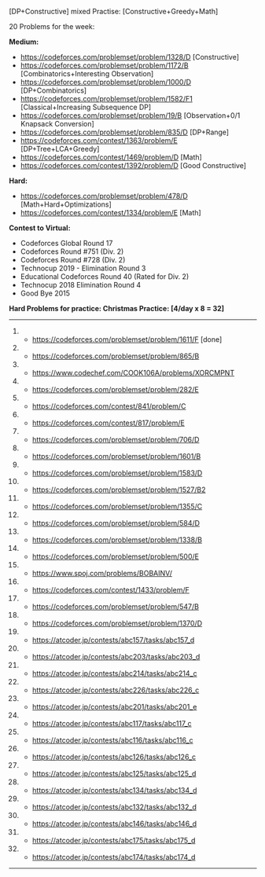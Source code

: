 [DP+Constructive] mixed Practise: [Constructive+Greedy+Math]

20 Problems for the week: 

**Medium:**

* https://codeforces.com/problemset/problem/1328/D [Constructive]
* https://codeforces.com/problemset/problem/1172/B [Combinatorics+Interesting Observation]
* https://codeforces.com/problemset/problem/1000/D [DP+Combinatorics]
* https://codeforces.com/problemset/problem/1582/F1 [Classical+Increasing Subsequence DP]
* https://codeforces.com/problemset/problem/19/B [Observation+0/1 Knapsack Conversion]
* https://codeforces.com/problemset/problem/835/D [DP+Range]
* https://codeforces.com/contest/1363/problem/E [DP+Tree+LCA+Greedy]
* https://codeforces.com/contest/1469/problem/D [Math]
* https://codeforces.com/contest/1392/problem/D [Good Constructive]

**Hard:**

* https://codeforces.com/problemset/problem/478/D [Math+Hard+Optimizations]
* https://codeforces.com/contest/1334/problem/E [Math]


**Contest to Virtual:**

* Codeforces Global Round 17
* Codeforces Round #751 (Div. 2)
* Codeforces Round #728 (Div. 2)
* Technocup 2019 - Elimination Round 3
* Educational Codeforces Round 40 (Rated for Div. 2)
* Technocup 2018 Elimination Round 4
* Good Bye 2015

**Hard Problems for practice: Christmas Practice: [4/day x 8 = 32]**


-----------------------------------------------------------------------

1. * https://codeforces.com/problemset/problem/1611/F [done]
2. * https://codeforces.com/problemset/problem/865/B
3. * https://www.codechef.com/COOK106A/problems/XORCMPNT
4. * https://codeforces.com/problemset/problem/282/E
5. * https://codeforces.com/contest/841/problem/C
6. * https://codeforces.com/contest/817/problem/E
7. * https://codeforces.com/problemset/problem/706/D
8. * https://codeforces.com/problemset/problem/1601/B
9. * https://codeforces.com/problemset/problem/1583/D
10. * https://codeforces.com/problemset/problem/1527/B2
11. * https://codeforces.com/problemset/problem/1355/C
12. * https://codeforces.com/problemset/problem/584/D
13. * https://codeforces.com/problemset/problem/1338/B
14. * https://codeforces.com/problemset/problem/500/E
15. * https://www.spoj.com/problems/BOBAINV/
16. * https://codeforces.com/contest/1433/problem/F
17. * https://codeforces.com/problemset/problem/547/B
18. * https://codeforces.com/problemset/problem/1370/D
19. * https://atcoder.jp/contests/abc157/tasks/abc157_d
20. * https://atcoder.jp/contests/abc203/tasks/abc203_d
21. * https://atcoder.jp/contests/abc214/tasks/abc214_c
22. * https://atcoder.jp/contests/abc226/tasks/abc226_c
23. * https://atcoder.jp/contests/abc201/tasks/abc201_e
24. * https://atcoder.jp/contests/abc117/tasks/abc117_c
25. * https://atcoder.jp/contests/abc116/tasks/abc116_c
26. * https://atcoder.jp/contests/abc126/tasks/abc126_c
27. * https://atcoder.jp/contests/abc125/tasks/abc125_d
28. * https://atcoder.jp/contests/abc134/tasks/abc134_d
29. * https://atcoder.jp/contests/abc132/tasks/abc132_d
30. * https://atcoder.jp/contests/abc146/tasks/abc146_d
31. * https://atcoder.jp/contests/abc175/tasks/abc175_d
32. * https://atcoder.jp/contests/abc174/tasks/abc174_d

--------------------------------------------------------------------
